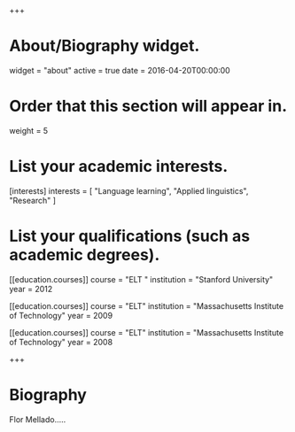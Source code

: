 +++
# About/Biography widget.
widget = "about"
active = true
date = 2016-04-20T00:00:00

# Order that this section will appear in.
weight = 5

# List your academic interests.
[interests]
  interests = [
    "Language learning",
    "Applied linguistics",
    "Research"
  ]

# List your qualifications (such as academic degrees).
[[education.courses]]
  course = "ELT "
  institution = "Stanford University"
  year = 2012

[[education.courses]]
  course = "ELT"
  institution = "Massachusetts Institute of Technology"
  year = 2009

[[education.courses]]
  course = "ELT"
  institution = "Massachusetts Institute of Technology"
  year = 2008
 
+++

# Biography

Flor Mellado.....
